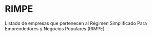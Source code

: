 # RIMPE
Listado de empresas que pertenecen al Régimen Simplificado Para Emprendedores y Negocios Populares (RIMPE)
